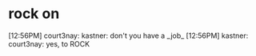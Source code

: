 <!--
id: 649238
link: http://tumblr.atmos.org/post/649238/rock-on
slug: rock-on
date: Fri Apr 06 2007 10:56:34 GMT-0700 (PDT)
publish: 2007-04-06
tags: 
title: rock on
-->


rock on
=======

[12:56PM] court3nay: kastner: don't you have a \_job\_ [12:56PM]
kastner: court3nay: yes, to ROCK

